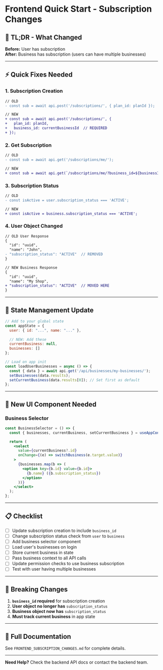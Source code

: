 # Frontend Quick Start - Subscription Changes

## 🎯 TL;DR - What Changed

**Before:** User has subscription  
**After:** Business has subscription (users can have multiple businesses)

---

## ⚡ Quick Fixes Needed

### 1. Subscription Creation
```diff
// OLD
- const sub = await api.post('/subscriptions/', { plan_id: planId });

// NEW
+ const sub = await api.post('/subscriptions/', { 
+   plan_id: planId,
+   business_id: currentBusinessId  // REQUIRED
+ });
```

### 2. Get Subscription
```diff
// OLD
- const sub = await api.get('/subscriptions/me/');

// NEW
+ const sub = await api.get(`/subscriptions/me/?business_id=${businessId}`);
```

### 3. Subscription Status
```diff
// OLD
- const isActive = user.subscription_status === 'ACTIVE';

// NEW
+ const isActive = business.subscription_status === 'ACTIVE';
```

### 4. User Object Changed
```diff
// OLD User Response
{
  "id": "uuid",
  "name": "John",
- "subscription_status": "ACTIVE"  // REMOVED
}

// NEW Business Response
{
  "id": "uuid",
  "name": "My Shop",
+ "subscription_status": "ACTIVE"  // MOVED HERE
}
```

---

## 🔧 State Management Update

```javascript
// Add to your global state
const appState = {
  user: { id: "...", name: "..." },
  
  // NEW: Add these
  currentBusiness: null,
  businesses: []
};

// Load on app init
const loadUserBusinesses = async () => {
  const { data } = await api.get('/api/businesses/my-businesses/');
  setBusinesses(data.results);
  setCurrentBusiness(data.results[0]); // Set first as default
};
```

---

## 🎨 New UI Component Needed

### Business Selector
```jsx
const BusinessSelector = () => {
  const { businesses, currentBusiness, setCurrentBusiness } = useAppContext();

  return (
    <select 
      value={currentBusiness?.id}
      onChange={(e) => switchBusiness(e.target.value)}
    >
      {businesses.map(b => (
        <option key={b.id} value={b.id}>
          {b.name} ({b.subscription_status})
        </option>
      ))}
    </select>
  );
};
```

---

## 📋 Checklist

- [ ] Update subscription creation to include `business_id`
- [ ] Change subscription status check from `user` to `business`
- [ ] Add business selector component
- [ ] Load user's businesses on login
- [ ] Store current business in state
- [ ] Pass business context to all API calls
- [ ] Update permission checks to use business subscription
- [ ] Test with user having multiple businesses

---

## 🚨 Breaking Changes

1. **`business_id` required** for subscription creation
2. **User object no longer has** `subscription_status`
3. **Business object now has** `subscription_status`
4. **Must track current business** in app state

---

## 📖 Full Documentation

See `FRONTEND_SUBSCRIPTION_CHANGES.md` for complete details.

---

**Need Help?** Check the backend API docs or contact the backend team.

